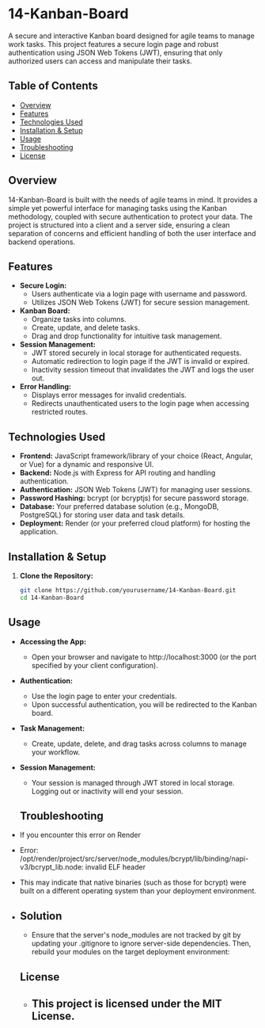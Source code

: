 # 14-Kanban-Board

A secure and interactive Kanban board designed for agile teams to manage work tasks. This project features a secure login page and robust authentication using JSON Web Tokens (JWT), ensuring that only authorized users can access and manipulate their tasks.

## Table of Contents

- [Overview](#overview)
- [Features](#features)
- [Technologies Used](#technologies-used)
- [Installation & Setup](#installation--setup)
- [Usage](#usage)
- [Troubleshooting](#troubleshooting)
- [License](#license)

## Overview

14-Kanban-Board is built with the needs of agile teams in mind. It provides a simple yet powerful interface for managing tasks using the Kanban methodology, coupled with secure authentication to protect your data. The project is structured into a client and a server side, ensuring a clean separation of concerns and efficient handling of both the user interface and backend operations.

## Features

- **Secure Login:**
  - Users authenticate via a login page with username and password.
  - Utilizes JSON Web Tokens (JWT) for secure session management.
- **Kanban Board:**
  - Organize tasks into columns.
  - Create, update, and delete tasks.
  - Drag and drop functionality for intuitive task management.
- **Session Management:**
  - JWT stored securely in local storage for authenticated requests.
  - Automatic redirection to login page if the JWT is invalid or expired.
  - Inactivity session timeout that invalidates the JWT and logs the user out.
- **Error Handling:**
  - Displays error messages for invalid credentials.
  - Redirects unauthenticated users to the login page when accessing restricted routes.

## Technologies Used

- **Frontend:** JavaScript framework/library of your choice (React, Angular, or Vue) for a dynamic and responsive UI.
- **Backend:** Node.js with Express for API routing and handling authentication.
- **Authentication:** JSON Web Tokens (JWT) for managing user sessions.
- **Password Hashing:** bcrypt (or bcryptjs) for secure password storage.
- **Database:** Your preferred database solution (e.g., MongoDB, PostgreSQL) for storing user data and task details.
- **Deployment:** Render (or your preferred cloud platform) for hosting the application.

## Installation & Setup

1. **Clone the Repository:**

   ```bash
   git clone https://github.com/yourusername/14-Kanban-Board.git
   cd 14-Kanban-Board
   ```

## Usage

- **Accessing the App:**
  - Open your browser and navigate to http://localhost:3000 (or the port specified by your client configuration).
- **Authentication:**
  - Use the login page to enter your credentials.
  - Upon successful authentication, you will be redirected to the Kanban board.
- **Task Management:**
  - Create, update, delete, and drag tasks across columns to manage your workflow.
- **Session Management:**

  - Your session is managed through JWT stored in local storage. Logging out or inactivity will end your session.

  ## Troubleshooting

- If you encounter this error on Render
- Error: /opt/render/project/src/server/node_modules/bcrypt/lib/binding/napi-v3/bcrypt_lib.node: invalid ELF header
- This may indicate that native binaries (such as those for bcrypt) were built on a different operating system than your deployment environment.

- ## **Solution**

  - Ensure that the server's node_modules are not tracked by git by updating your .gitignore to ignore server-side dependencies. Then, rebuild your modules on the target deployment environment:

  ## License

  - ## **This project is licensed under the MIT License.**
